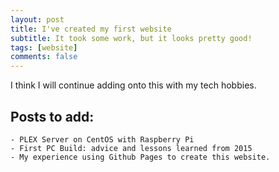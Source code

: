 ```yaml
---
layout: post
title: I've created my first website
subtitle: It took some work, but it looks pretty good!
tags: [website]
comments: false
---
```


I think I will continue adding onto this with my tech hobbies. 


## Posts to add:
	- PLEX Server on CentOS with Raspberry Pi
	- First PC Build: advice and lessons learned from 2015
	- My experience using Github Pages to create this website.

